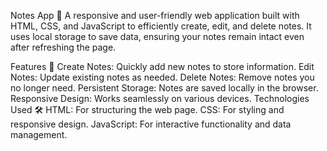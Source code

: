 Notes App 📝
A responsive and user-friendly web application built with HTML, CSS, and JavaScript to efficiently create, edit, and delete notes. It uses local storage to save data, ensuring your notes remain intact even after refreshing the page.

Features 🚀
Create Notes: Quickly add new notes to store information.
Edit Notes: Update existing notes as needed.
Delete Notes: Remove notes you no longer need.
Persistent Storage: Notes are saved locally in the browser.
Responsive Design: Works seamlessly on various devices.
Technologies Used 🛠️
HTML: For structuring the web page.
CSS: For styling and responsive design.
JavaScript: For interactive functionality and data management.